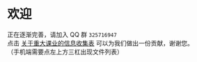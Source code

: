 # 欢迎  
正在逐渐完善，请加入 QQ 群 `325716947`  
点击 [关于重大课业的信息收集表](https://www.wjx.cn/vm/PdaMJZ4.aspx#) 可以为我们做出一份贡献，谢谢您。  
（手机端需要点左上方三杠出现文件列表）  